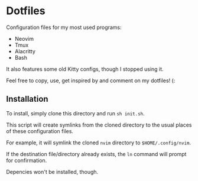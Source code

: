 # Dotfiles

Configuration files for my most used programs:
- Neovim
- Tmux
- Alacritty
- Bash

It also features some old Kitty configs, though I stopped using it.

Feel free to copy, use, get inspired by and comment on my dotfiles! (:

## Installation

To install, simply clone this directory and run `sh init.sh`.

This script will create symlinks from the cloned directory to the usual places
of these configuration files.

For example, it will symlink the cloned `nvim` directory to `$HOME/.config/nvim`.

If the destination file/directory already exists, the `ln` command will prompt for confirmation.

Depencies won't be installed, though.
